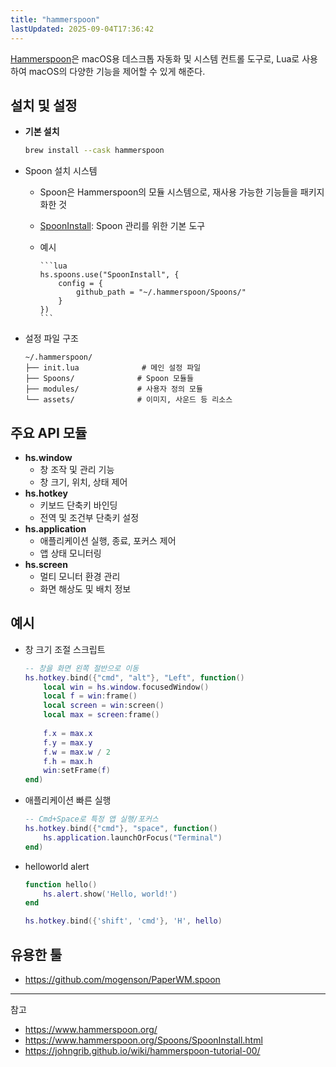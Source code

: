 ```yaml
---
title: "hammerspoon"
lastUpdated: 2025-09-04T17:36:42
---
```

[Hammerspoon](https://www.hammerspoon.org)은 macOS용 데스크톱 자동화 및 시스템 컨트롤 도구로, Lua로 사용하여 macOS의 다양한 기능을 제어할 수 있게 해준다.

## 설치 및 설정

- **기본 설치**

    ```bash
    brew install --cask hammerspoon
    ```

- Spoon 설치 시스템
  - Spoon은 Hammerspoon의 모듈 시스템으로, 재사용 가능한 기능들을 패키지화한 것
  - [SpoonInstall](https://www.hammerspoon.org/Spoons/SpoonInstall.html): Spoon 관리를 위한 기본 도구
  - 예시

        ```lua
        hs.spoons.use("SpoonInstall", {
            config = {
                github_path = "~/.hammerspoon/Spoons/"
            }
        })
        ```

- 설정 파일 구조

    ```
    ~/.hammerspoon/
    ├── init.lua              # 메인 설정 파일
    ├── Spoons/              # Spoon 모듈들
    ├── modules/             # 사용자 정의 모듈
    └── assets/              # 이미지, 사운드 등 리소스
    ```

## 주요 API 모듈

- **hs.window**
  - 창 조작 및 관리 기능
  - 창 크기, 위치, 상태 제어
- **hs.hotkey**
  - 키보드 단축키 바인딩
  - 전역 및 조건부 단축키 설정
- **hs.application**
  - 애플리케이션 실행, 종료, 포커스 제어
  - 앱 상태 모니터링
- **hs.screen**
  - 멀티 모니터 환경 관리
  - 화면 해상도 및 배치 정보

## 예시

- 창 크기 조절 스크립트

    ```lua
    -- 창을 화면 왼쪽 절반으로 이동
    hs.hotkey.bind({"cmd", "alt"}, "Left", function()
        local win = hs.window.focusedWindow()
        local f = win:frame()
        local screen = win:screen()
        local max = screen:frame()
        
        f.x = max.x
        f.y = max.y
        f.w = max.w / 2
        f.h = max.h
        win:setFrame(f)
    end)
    ```

- 애플리케이션 빠른 실행

    ```lua
    -- Cmd+Space로 특정 앱 실행/포커스
    hs.hotkey.bind({"cmd"}, "space", function()
        hs.application.launchOrFocus("Terminal")
    end)
    ```

- helloworld alert

    ```lua
    function hello()
        hs.alert.show('Hello, world!')
    end

    hs.hotkey.bind({'shift', 'cmd'}, 'H', hello)
    ```

## 유용한 툴

- <https://github.com/mogenson/PaperWM.spoon>

---
참고

- <https://www.hammerspoon.org/>
- <https://www.hammerspoon.org/Spoons/SpoonInstall.html>
- <https://johngrib.github.io/wiki/hammerspoon-tutorial-00/>
